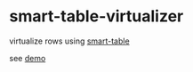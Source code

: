 # smart-table-virtualizer
virtualize rows using [smart-table](https://smart-table.github.io/www/dist/)

see [demo](https://smart-table.github.io/smart-table-virtualizer/example/)
